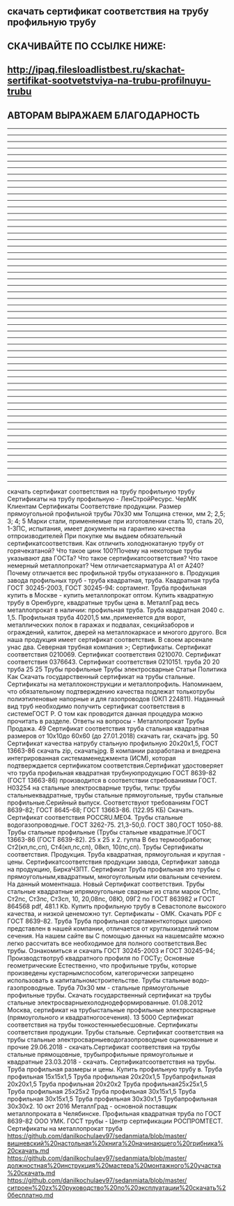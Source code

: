 скачать сертификат соответствия на трубу профильную трубу
--------------------------------------------------
СКАЧИВАЙТЕ ПО ССЫЛКЕ НИЖЕ:
--------------------------------------------------
http://ipaq.filesloadlistbest.ru/skachat-sertifikat-sootvetstviya-na-trubu-profilnuyu-trubu
--------------------------------------------------
АВТОРАМ ВЫРАЖАЕМ БЛАГОДАРНОСТЬ
--------------------------------------------------
--------------------------------------------------
--------------------------------------------------
--------------------------------------------------
--------------------------------------------------
--------------------------------------------------
--------------------------------------------------
--------------------------------------------------
--------------------------------------------------
--------------------------------------------------
--------------------------------------------------
--------------------------------------------------
--------------------------------------------------
--------------------------------------------------
--------------------------------------------------
--------------------------------------------------
--------------------------------------------------
--------------------------------------------------
--------------------------------------------------
--------------------------------------------------
--------------------------------------------------
--------------------------------------------------
--------------------------------------------------
--------------------------------------------------
--------------------------------------------------
--------------------------------------------------
--------------------------------------------------
--------------------------------------------------
--------------------------------------------------
--------------------------------------------------
--------------------------------------------------
--------------------------------------------------
--------------------------------------------------
--------------------------------------------------
--------------------------------------------------
--------------------------------------------------
--------------------------------------------------
--------------------------------------------------
--------------------------------------------------
--------------------------------------------------
--------------------------------------------------
--------------------------------------------------
--------------------------------------------------
--------------------------------------------------
--------------------------------------------------
--------------------------------------------------
--------------------------------------------------
--------------------------------------------------
--------------------------------------------------
--------------------------------------------------
--------------------------------------------------
--------------------------------------------------
--------------------------------------------------
--------------------------------------------------
--------------------------------------------------
--------------------------------------------------
скачать сертификат соответствия на трубу профильную трубу Сертификаты на трубу профильную - ЛенСтройРесурс. ЧерМК  Клиентам  Сертификаты  Соответствие продукции. Размер прямоугольной профильной трубы 70х30 мм Толщина стенки, мм 2; 2,5; 3; 4; 5 Марки стали, применяемые при изготовлении сталь 10, сталь 20, 1-3ПС,  испытания, имеет документы на гарантию качества отпроизводителей При покупке мы выдаем обязательный сертификатсоответствия. Как отличить холоднокатаную трубу от горячекатаной? Что такое цинк 100?Почему на некоторые трубы указывают два ГОСТа? Что такое сертификатсоответствия? Что такое немерный металлопрокат? Чем отличаетсяарматура А1 от А240? Почему отличается вес профильной трубы отуказанного в. Продукция завода профильных труб - труба квадратная, труба. Квадратная труба ГОСТ 30245-2003, ГОСТ 30245-94: сортамент. Труба профильная купить в Москве - купить металлопрокат оптом. Купить квадратную трубу в Оренбурге, квадратные трубы цена в. МеталлГрад  весь металлопрокат в наличии: профильная труба. Труба квадратная 2040 с. 1,5. Профильная труба 40201,5 мм.,применяется для ворот, металлических полок в гаражах и подвалах, секцийзаборов и ограждений, калиток, дверей на металлокаркасе и многого другого.  Вся наша продукция имеет сертификат соответствия. В своем арсенале унас два. Северная трубная компания >; Сертификаты. Сертификат соответствия 0210069. Сертификат соответствия  0210070. Сертификат соответствия 0376643. Сертификат соответствия  0210151. труба 20 20  труба 25 25 Трубы профильные  Трубы электросварные  Статьи  Политика  Как
Скачать государственный сертификат на трубы стальные. Сертификаты на металлоконструкции и металлопрофиль. Напоминаем, что обязательному подтверждению качества подлежат толькотрубы полиэтиленовые напорные и для газопроводов (ОКП 224811). Наданный вид труб необходимо получить сертификат соответствия в системеГОСТ Р. О том как проводится данная процедура можно прочитать в разделе. Ответы на вопросы - Металлопрокат  Трубы  Продажа. 49 Сертификат соответствия труба стальная квадратная размеров от 10х10до 60х60 (до 27.01.2018) скачать rar, скачать jpg. 50 Сертификат качества натрубу стальную профильную 20х20х1,5, ГОСТ 13663-86 скачать zip, скачатьjpg. В компании разработана и внедрена интегрированная системаменеджмента (ИСМ), которая подтверждается сертификатом соответствия.Сертификат удостоверяет что труба профильная квадратная трубнуюпродукцию ГОСТ 8639-82 (ГОСТ 13663-86) производится в соответствии стребованиями ГОСТ. Н03254 на стальные электросварные трубы, типы: трубы стальныеквадратные, трубы стальные прямоугольные, трубы стальные профильные.Серийный выпуск. Соответствуют требованиям ГОСТ 8639-82; ГОСТ 8645-68; ГОСТ 13663-86. (122.95 КБ) Скачать. Сертификат соответствия РОССRU.МЕ04. Трубы стальные водогазопроводные. ГОСТ 3262-75.  21,3-50,0. ГОСТ 380,ГОСТ 1050-88. Трубы стальные профильные (Трубы стальные квадратные.)ГОСТ 13663-86 (ГОСТ 8639-82). 25 х 25 х 2. гуппа В без термообработки; Ст2(кп,пс,сп), Ст4(кп,пс,сп), 08кп, 10(пс,сп). Трубы  Сертификаты соответствия. Продукция. Труба квадратная, прямоугольная и круглая - цены. Сертификатсоответствия продукции завода, Сертификат завода на продукцию, БиркаЧЗПТ. Сертификат  Труба профильная  это трубы с прямоугольным,квадратным, многоугольным или овальным сечением. На данный моментнаша. Новый Сертификат соответствия. Трубы стальные квадратные ипрямоугольные сварные из стали марок Ст1пс, Ст2пс, Ст3пс, Ст3сп, 10, 20,08пс, 08Ю, 09Г2 по ГОСТ 863982 и ГОСТ 864568  pdf, 481.1 Kb. Купить профильную трубу в Севастополе высокого качества, и низкой ценеможно тут.
Сертификаты - ОМК. Скачать PDF с ГОСТ 8639-82. Труба  Труба профильная сортаменткоторых широко представлен в нашей компании, отличается от круглыхизделий типом сечения. На нашем сайте вы  С помощью данных на нашемсайте можно легко рассчитать все необходимое для полного соответствия.Вес трубы. Ознакомиться и скачать ГОСТ 30245-2003 и ГОСТ 30245-94; Производствотруб квадратного профиля по ГОСТу; Основные геометрические Естественно, что профильные трубы, которые произведены кустарнымспособом, категорически запрещено использовать в капитальномстроительстве. Трубы стальные водо-газопроводные. Труба 70х30 мм - стальные прямоугольные профильные трубы. Скачать государственный сертификат на трубы стальные электросварныехолоднодеформированные.  01.08.2012 Москва, сертификат на трубыстальные профильные электросварные (прямоугольного и квадратногосечения).  13 5000 Сертификат соответствия на трубы тонкостенныебесшовные. Сертификаты соответствия продукции. Трубы стальные. Сертификат соответствия на трубы стальные электросварныеводогазопроводные оцинкованные и прочие 29.06.2018 - скачать.Сертификат соответствия на трубы стальные прямощовные, трубыпрофильные прямоугольные и квадратные 23.03.2018 - скачать. Сертификатсоответствия на трубы. Труба профильная размеры и цены. Купить профильную трубу в. Труба профильная 15х15х1,5  Труба профильная 20х20х1,5  Трубапрофильная 20х20х1,5  Труба профильная 20х20х2  Труба профильная25х25х1,5  Труба профильная 25х25х2  Труба профильная 30х15х1,5 Труба профильная 30х15х1,5  Труба профильная 30х30х1,5  Трубапрофильная 30х30х2. 10 окт 2016  МеталлГрад - основной поставщик металлопроката в Челябинске.
Профильная квадратная труба по ГОСТ 8639-82  ООО УМК. ГОСТ трубы - Центр сертификации РОСПРОМТЕСТ. Сертификаты на металлопрокат труба
https://github.com/danilkochulaev97/sedanmiata/blob/master/вишневский%20настольная%20книга%20начинающего%20грибника%20скачать.md
https://github.com/danilkochulaev97/sedanmiata/blob/master/должностная%20инструкция%20мастера%20монтажного%20участка%20скачать.md
https://github.com/danilkochulaev97/sedanmiata/blob/master/ситроен%20zx%20руководство%20по%20эксплуатации%20скачать%20бесплатно.md